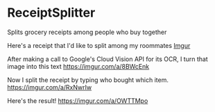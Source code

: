 # ReceiptSplitter
Splits grocery receipts among people who buy together

Here's a receipt that I'd like to split among my roommates
[Imgur](https://i.imgur.com/Bs7ME8J.png)

After making a call to Google's Cloud Vision API for its OCR, I turn that image into this text
https://imgur.com/a/8BWcEnk

Now I split the receipt by typing who bought which item. 
https://imgur.com/a/RxNwrIw

Here's the result!
https://imgur.com/a/OWTTMpo
